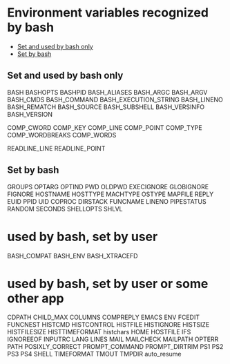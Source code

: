 # Environment variables recognized by bash

<!-- TOC -->

- [Set and used by bash only](#set-and-used-by-bash-only)
- [Set by bash](#set-by-bash)

<!-- /TOC -->

## Set and used by bash only

BASH
BASHOPTS
BASHPID
BASH_ALIASES
BASH_ARGC
BASH_ARGV
BASH_CMDS
BASH_COMMAND
BASH_EXECUTION_STRING
BASH_LINENO
BASH_REMATCH
BASH_SOURCE
BASH_SUBSHELL
BASH_VERSINFO
BASH_VERSION

COMP_CWORD
COMP_KEY
COMP_LINE
COMP_POINT
COMP_TYPE
COMP_WORDBREAKS
COMP_WORDS

READLINE_LINE
READLINE_POINT


## Set by bash

GROUPS
OPTARG
OPTIND
PWD
OLDPWD
EXECIGNORE
GLOBIGNORE
FIGNORE
HOSTNAME
HOSTTYPE
MACHTYPE
OSTYPE
MAPFILE
REPLY
EUID
PPID
UID
COPROC
DIRSTACK
FUNCNAME
LINENO
PIPESTATUS
RANDOM
SECONDS
SHELLOPTS
SHLVL


# used by bash, set by user

BASH_COMPAT
BASH_ENV
BASH_XTRACEFD


# used by bash, set by user or some other app

CDPATH
CHILD_MAX
COLUMNS
COMPREPLY
EMACS
ENV
FCEDIT
FUNCNEST
HISTCMD
HISTCONTROL
HISTFILE
HISTIGNORE
HISTSIZE
HISTFILESIZE
HISTTIMEFORMAT
histchars
HOME
HOSTFILE
IFS
IGNOREEOF
INPUTRC
LANG
LINES
MAIL
MAILCHECK
MAILPATH
OPTERR
PATH
POSIXLY_CORRECT
PROMPT_COMMAND
PROMPT_DIRTRIM
PS1
PS2
PS3
PS4
SHELL
TIMEFORMAT
TMOUT
TMPDIR
auto_resume
